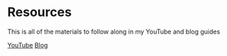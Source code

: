 # Resources
This is all of the materials to follow along in my YouTube and blog guides

[YouTube](https://www.youtube.com/channel/UCYiPK0p5RKQKIgaC5FJzHpg/)
[Blog](http://blog.seasharp.net/)

